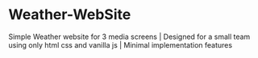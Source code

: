 # Weather-WebSite
Simple Weather website for 3 media screens | Designed for a small team using only html css and vanilla js | Minimal implementation features 

